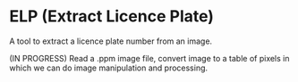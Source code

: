 # ELP (Extract Licence Plate)
A tool to extract a licence plate number from an image.


(IN PROGRESS) Read a .ppm image file, convert image to a table of pixels in
which we can do image manipulation and processing.
